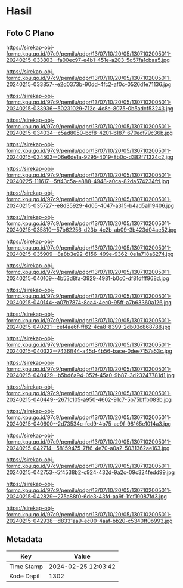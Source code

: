 # Hasil

## Foto C Plano

https://sirekap-obj-formc.kpu.go.id/97c9/pemilu/pdpr/13/07/10/20/05/1307102005011-20240215-033803--fa00ec97-e4b1-451e-a203-5d57fa1cbaa5.jpg

https://sirekap-obj-formc.kpu.go.id/97c9/pemilu/pdpr/13/07/10/20/05/1307102005011-20240215-033857--e2d0373b-90dd-4fc2-af0c-0526d1e71136.jpg

https://sirekap-obj-formc.kpu.go.id/97c9/pemilu/pdpr/13/07/10/20/05/1307102005011-20240215-033936--50231029-712c-4c8e-8075-0b5adcf53243.jpg

https://sirekap-obj-formc.kpu.go.id/97c9/pemilu/pdpr/13/07/10/20/05/1307102005011-20240215-034034--c5ad8050-bcf8-4201-b187-670edf79c36b.jpg

https://sirekap-obj-formc.kpu.go.id/97c9/pemilu/pdpr/13/07/10/20/05/1307102005011-20240215-034503--06e6de1a-9295-4019-8b0c-d382f71324c2.jpg

https://sirekap-obj-formc.kpu.go.id/97c9/pemilu/pdpr/13/07/10/20/05/1307102005011-20240225-111617--5ff43c5a-e888-4948-a0ca-82da574234fd.jpg

https://sirekap-obj-formc.kpu.go.id/97c9/pemilu/pdpr/13/07/10/20/05/1307102005011-20240215-035727--e8d35929-4d05-4047-a315-b4ad5a119406.jpg

https://sirekap-obj-formc.kpu.go.id/97c9/pemilu/pdpr/13/07/10/20/05/1307102005011-20240215-035810--57b62256-d23b-4c2b-ab09-3b423d04ae52.jpg

https://sirekap-obj-formc.kpu.go.id/97c9/pemilu/pdpr/13/07/10/20/05/1307102005011-20240215-035909--8a8b3e92-6156-499e-9362-0e1a718a6274.jpg

https://sirekap-obj-formc.kpu.go.id/97c9/pemilu/pdpr/13/07/10/20/05/1307102005011-20240215-040109--4b53d8fa-3929-4981-b0c0-df81dfff968d.jpg

https://sirekap-obj-formc.kpu.go.id/97c9/pemilu/pdpr/13/07/10/20/05/1307102005011-20240215-040144--a07b7874-8ca4-4ec0-95ff-a7b63360a126.jpg

https://sirekap-obj-formc.kpu.go.id/97c9/pemilu/pdpr/13/07/10/20/05/1307102005011-20240215-040231--cef4ae6f-ff82-4ca8-8399-2db03c868788.jpg

https://sirekap-obj-formc.kpu.go.id/97c9/pemilu/pdpr/13/07/10/20/05/1307102005011-20240215-040322--7436ff44-a45d-4b56-bace-0dee7157a53c.jpg

https://sirekap-obj-formc.kpu.go.id/97c9/pemilu/pdpr/13/07/10/20/05/1307102005011-20240215-040429--b5bd6a94-052f-45a0-9b87-3d23247781d1.jpg

https://sirekap-obj-formc.kpu.go.id/97c9/pemilu/pdpr/13/07/10/20/05/1307102005011-20240215-040449--2671c105-a950-4602-91c7-5b75bffb083b.jpg

https://sirekap-obj-formc.kpu.go.id/97c9/pemilu/pdpr/13/07/10/20/05/1307102005011-20240215-040600--2d73534c-fcd9-4b75-ae9f-98165e1014a3.jpg

https://sirekap-obj-formc.kpu.go.id/97c9/pemilu/pdpr/13/07/10/20/05/1307102005011-20240215-042714--58159475-7ff6-4e70-a0a2-5031362ae163.jpg

https://sirekap-obj-formc.kpu.go.id/97c9/pemilu/pdpr/13/07/10/20/05/1307102005011-20240215-042753--5f4538b2-c924-432d-9a2c-09c324fedd99.jpg

https://sirekap-obj-formc.kpu.go.id/97c9/pemilu/pdpr/13/07/10/20/05/1307102005011-20240215-042829--275a88f0-6de3-43fd-aa9f-1fcf19087fd3.jpg

https://sirekap-obj-formc.kpu.go.id/97c9/pemilu/pdpr/13/07/10/20/05/1307102005011-20240215-042938--d8331aa9-ec00-4aaf-bb20-c5340ff0b993.jpg


## Metadata

| Key        | Value               |
| ---------- | ------------------- |
| Time Stamp | 2024-02-25 12:03:42 |
| Kode Dapil | 1302                |



